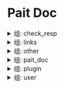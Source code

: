 # Pait Doc
<details><summary>组: check_resp</summary>

### 名称: text_response_route

- API 信息

    |作者|状态|函数|摘要|
    |---|---|---|---|
    |so1n    |undefined    |<abbr title="file:/home/so1n/github/pait/example/param_verify/starlette_example.py;line: 438">text_response_route</abbr>|    |
- 路径: /api/text-resp
- 方法: GET,HEAD
- 请求:
- 响应:

    - TextRespModel

        - 响应 信息

            |状态 码|媒体 类型|描述|
            |---|---|---|
            |200|text/plain|text response|
        - Header
            {'X-Example-Type': 'text'}

### 名称: html_response_route

- API 信息

    |作者|状态|函数|摘要|
    |---|---|---|---|
    |so1n    |undefined    |<abbr title="file:/home/so1n/github/pait/example/param_verify/starlette_example.py;line: 454">html_response_route</abbr>|    |
- 路径: /api/html-resp
- 方法: GET,HEAD
- 请求:
- 响应:

    - HtmlRespModel

        - 响应 信息

            |状态 码|媒体 类型|描述|
            |---|---|---|
            |200|text/html|html response|
        - Header
            {'X-Example-Type': 'html'}

### 名称: file_response_route

- API 信息

    |作者|状态|函数|摘要|
    |---|---|---|---|
    |so1n    |undefined    |<abbr title="file:/home/so1n/github/pait/example/param_verify/starlette_example.py;line: 462">file_response_route</abbr>|    |
- 路径: /api/file-resp
- 方法: GET,HEAD
- 请求:
- 响应:

    - FileRespModel

        - 响应 信息

            |状态 码|媒体 类型|描述|
            |---|---|---|
            |200|application/octet-stream|file response|
        - Header
            {'X-Example-Type': 'file'}

### 名称: async_text_response_route

- API 信息

    |作者|状态|函数|摘要|
    |---|---|---|---|
    |so1n    |undefined    |<abbr title="file:/home/so1n/github/pait/example/param_verify/starlette_example.py;line: 430">async_text_response_route</abbr>|    |
- 路径: /api/async-text-resp
- 方法: GET,HEAD
- 请求:
- 响应:

    - TextRespModel

        - 响应 信息

            |状态 码|媒体 类型|描述|
            |---|---|---|
            |200|text/plain|text response|
        - Header
            {'X-Example-Type': 'text'}

### 名称: async_html_response_route

- API 信息

    |作者|状态|函数|摘要|
    |---|---|---|---|
    |so1n    |undefined    |<abbr title="file:/home/so1n/github/pait/example/param_verify/starlette_example.py;line: 446">async_html_response_route</abbr>|    |
- 路径: /api/async-html-resp
- 方法: GET,HEAD
- 请求:
- 响应:

    - HtmlRespModel

        - 响应 信息

            |状态 码|媒体 类型|描述|
            |---|---|---|
            |200|text/html|html response|
        - Header
            {'X-Example-Type': 'html'}

### 名称: async_file_response_route

- API 信息

    |作者|状态|函数|摘要|
    |---|---|---|---|
    |so1n    |undefined    |<abbr title="file:/home/so1n/github/pait/example/param_verify/starlette_example.py;line: 479">async_file_response_route</abbr>|    |
- 路径: /api/async-file-resp
- 方法: GET,HEAD
- 请求:
- 响应:

    - FileRespModel

        - 响应 信息

            |状态 码|媒体 类型|描述|
            |---|---|---|
            |200|application/octet-stream|file response|
        - Header
            {'X-Example-Type': 'file'}

</details><details><summary>组: links</summary>

### 名称: login_route

- API 信息

    |作者|状态|函数|摘要|
    |---|---|---|---|
    |so1n    |undefined    |<abbr title="file:/home/so1n/github/pait/example/param_verify/starlette_example.py;line: 496">login_route</abbr>|    |
- 路径: /api/login
- 方法: POST
- 请求:
    - Body 参数

        |参数 名称|类型|默认|示例|描述|其它|
        |---|---|---|---|---|---|
        |password|string|**`必填`**| |password||
        |uid|string|**`必填`**| |user id||
- 响应:

    - LoginRespModel

        - 响应 信息

            |状态 码|媒体 类型|描述|
            |---|---|---|
            |200|application/json|login response|
        - 响应 数据

            |参数 名称|类型|默认|示例|描述|其它|
            |---|---|---|---|---|---|
            |code|integer| | |api code||
            |data.token|string|**`必填`**| | ||
            |msg|string|success| |api status msg||
        - 示例 响应 Json 数据

            ```json
            {
              "code": 0,
              "msg": "success",
              "data": {
                "token": ""
              }
            }
            ```


### 名称: get_user_route

- API 信息

    |作者|状态|函数|摘要|
    |---|---|---|---|
    |so1n    |undefined    |<abbr title="file:/home/so1n/github/pait/example/param_verify/starlette_example.py;line: 509">get_user_route</abbr>|    |
- 路径: /api/user
- 方法: GET,HEAD
- 请求:
    - Header 参数

        |参数 名称|类型|默认|示例|描述|其它|
        |---|---|---|---|---|---|
        |token|string| | |token||
- 响应:

    - SuccessRespModel

        - 响应 信息

            |状态 码|媒体 类型|描述|
            |---|---|---|
            |200|application/json|success response|
        - 响应 数据

            |参数 名称|类型|默认|示例|描述|其它|
            |---|---|---|---|---|---|
            |code|integer| | |api code||
            |msg|string|success| |api status msg||
        - 示例 响应 Json 数据

            ```json
            {
              "code": 0,
              "msg": "success"
            }
            ```


</details><details><summary>组: other</summary>

### 名称: ~~raise_tip_route~~



**描述**:test pait raise tip

- API 信息

    |作者|状态|函数|摘要|
    |---|---|---|---|
    |so1n    |<font color=#DC143C>abandoned</font>    |<abbr title="file:/home/so1n/github/pait/example/param_verify/starlette_example.py;line: 85">raise_tip_route</abbr>|    |
- 路径: /api/raise-tip
- 方法: POST
- 请求:
    - Header 参数

        |参数 名称|类型|默认|示例|描述|其它|
        |---|---|---|---|---|---|
        |content__type|string|**`必填`**| |Content-Type||
- 响应:

    - SimpleRespModel

        - 响应 信息

            |状态 码|媒体 类型|描述|
            |---|---|---|
            |200|application/json|success response|
        - 响应 数据

            |参数 名称|类型|默认|示例|描述|其它|
            |---|---|---|---|---|---|
            |code|integer| | |api code||
            |data|object|**`必填`**| |success result||
            |msg|string|success| |api status msg||
        - 示例 响应 Json 数据

            ```json
            {
              "code": 0,
              "msg": "success",
              "data": {}
            }
            ```

    - FailRespModel

        - 响应 信息

            |状态 码|媒体 类型|描述|
            |---|---|---|
            |200|application/json|fail response|
        - 响应 数据

            |参数 名称|类型|默认|示例|描述|其它|
            |---|---|---|---|---|---|
            |code|integer|1| |api code||
            |msg|string|fail| |api status msg||
        - 示例 响应 Json 数据

            ```json
            {
              "code": 1,
              "msg": "fail"
            }
            ```


### 名称: post_route



**描述**:Test Method:Post Pydantic Model

- API 信息

    |作者|状态|函数|摘要|
    |---|---|---|---|
    |so1n    |<font color=#32CD32>release</font>    |<abbr title="file:/home/so1n/github/pait/example/param_verify/starlette_example.py;line: 98">post_route</abbr>|    |
- 路径: /api/post
- 方法: POST
- 请求:
    - Body 参数

        |参数 名称|类型|默认|示例|描述|其它|
        |---|---|---|---|---|---|
        |age|integer|**`必填`**|25|age|[`exclusiveMinimum:1`], [`exclusiveMaximum:100`]|
        |sex|enum|Only choose from: `man`,`woman`| |sex|[`enum:['man', 'woman']`]|
        |uid|integer|**`必填`**|123|user id|[`exclusiveMinimum:10`], [`exclusiveMaximum:1000`]|
        |user_name|string|**`必填`**|so1n|user name|[`maxLength:4`], [`minLength:2`]|
    - Header 参数

        |参数 名称|类型|默认|示例|描述|其它|
        |---|---|---|---|---|---|
        |Content-Type|string|**`必填`**| |Content-Type||
- 响应:

    - UserSuccessRespModel

        - 响应 信息

            |状态 码|媒体 类型|描述|
            |---|---|---|
            |200|application/json|success response|
        - 响应 数据

            |参数 名称|类型|默认|示例|描述|其它|
            |---|---|---|---|---|---|
            |code|integer| | |api code||
            |data.age|integer|99| |age|[`exclusiveMinimum:1`], [`exclusiveMaximum:100`]|
            |data.content_type|string|**`必填`**| |content-type||
            |data.uid|integer|666| |user id|[`exclusiveMinimum:10`], [`exclusiveMaximum:1000`]|
            |data.user_name|string|mock_name| |user name|[`maxLength:10`], [`minLength:2`]|
            |msg|string|success| |api status msg||
        - 示例 响应 Json 数据

            ```json
            {
              "code": 0,
              "msg": "success",
              "data": {
                "uid": 666,
                "user_name": "mock_name",
                "age": 99,
                "sex": "man",
                "content_type": ""
              }
            }
            ```

    - FailRespModel

        - 响应 信息

            |状态 码|媒体 类型|描述|
            |---|---|---|
            |200|application/json|fail response|
        - 响应 数据

            |参数 名称|类型|默认|示例|描述|其它|
            |---|---|---|---|---|---|
            |code|integer|1| |api code||
            |msg|string|fail| |api status msg||
        - 示例 响应 Json 数据

            ```json
            {
              "code": 1,
              "msg": "fail"
            }
            ```


### 名称: pait_model_route



**描述**:Test pait model

- API 信息

    |作者|状态|函数|摘要|
    |---|---|---|---|
    |so1n    |<font color=#00BFFF>test</font>    |<abbr title="file:/home/so1n/github/pait/example/param_verify/starlette_example.py;line: 323">pait_model_route</abbr>|    |
- 路径: /api/pait-model
- 方法: POST
- 请求:
    - Body 参数

        |参数 名称|类型|默认|示例|描述|其它|
        |---|---|---|---|---|---|
        |user_info|object|**`必填`**| | |[`properties:{'user_name': {'title': 'User Name', 'description': 'user name', 'maxLength': 4, 'minLength': 2, 'type': 'string'}, 'age': {'title': 'Age', 'description': 'age', 'exclusiveMinimum': 1, 'exclusiveMaximum': 100, 'type': 'integer'}}`], [`required:['user_name', 'age']`]|
    - Header 参数

        |参数 名称|类型|默认|示例|描述|其它|
        |---|---|---|---|---|---|
        |user-agent|string|**`必填`**| |user agent||
    - Query 参数

        |参数 名称|类型|默认|示例|描述|其它|
        |---|---|---|---|---|---|
        |uid|integer|**`必填`**| |user id|[`exclusiveMinimum:10`], [`exclusiveMaximum:1000`]|
- 响应:

    - SimpleRespModel

        - 响应 信息

            |状态 码|媒体 类型|描述|
            |---|---|---|
            |200|application/json|success response|
        - 响应 数据

            |参数 名称|类型|默认|示例|描述|其它|
            |---|---|---|---|---|---|
            |code|integer| | |api code||
            |data|object|**`必填`**| |success result||
            |msg|string|success| |api status msg||
        - 示例 响应 Json 数据

            ```json
            {
              "code": 0,
              "msg": "success",
              "data": {}
            }
            ```

    - FailRespModel

        - 响应 信息

            |状态 码|媒体 类型|描述|
            |---|---|---|
            |200|application/json|fail response|
        - 响应 数据

            |参数 名称|类型|默认|示例|描述|其它|
            |---|---|---|---|---|---|
            |code|integer|1| |api code||
            |msg|string|fail| |api status msg||
        - 示例 响应 Json 数据

            ```json
            {
              "code": 1,
              "msg": "fail"
            }
            ```


### 名称: depend_contextmanager_route

- API 信息

    |作者|状态|函数|摘要|
    |---|---|---|---|
    |so1n    |<font color=#00BFFF>test</font>    |<abbr title="file:/home/so1n/github/pait/example/param_verify/starlette_example.py;line: 329">depend_contextmanager_route</abbr>|    |
- 路径: /api/check_depend_contextmanager
- 方法: GET,HEAD
- 请求:
    - Query 参数

        |参数 名称|类型|默认|示例|描述|其它|
        |---|---|---|---|---|---|
        |is_raise|boolean| | | ||
        |uid|integer|**`必填`**| |user id|[`exclusiveMinimum:10`], [`exclusiveMaximum:1000`]|
- 响应:

    - SuccessRespModel

        - 响应 信息

            |状态 码|媒体 类型|描述|
            |---|---|---|
            |200|application/json|success response|
        - 响应 数据

            |参数 名称|类型|默认|示例|描述|其它|
            |---|---|---|---|---|---|
            |code|integer| | |api code||
            |msg|string|success| |api status msg||
        - 示例 响应 Json 数据

            ```json
            {
              "code": 0,
              "msg": "success"
            }
            ```

    - FailRespModel

        - 响应 信息

            |状态 码|媒体 类型|描述|
            |---|---|---|
            |200|application/json|fail response|
        - 响应 数据

            |参数 名称|类型|默认|示例|描述|其它|
            |---|---|---|---|---|---|
            |code|integer|1| |api code||
            |msg|string|fail| |api status msg||
        - 示例 响应 Json 数据

            ```json
            {
              "code": 1,
              "msg": "fail"
            }
            ```


### 名称: depend_async_contextmanager_route

- API 信息

    |作者|状态|函数|摘要|
    |---|---|---|---|
    |so1n    |undefined    |<abbr title="file:/home/so1n/github/pait/example/param_verify/starlette_example.py;line: 362">depend_async_contextmanager_route</abbr>|    |
- 路径: /api/check_depend_async_contextmanager
- 方法: GET,HEAD
- 请求:
    - Query 参数

        |参数 名称|类型|默认|示例|描述|其它|
        |---|---|---|---|---|---|
        |is_raise|boolean| | | ||
        |uid|integer|**`必填`**| |user id|[`exclusiveMinimum:10`], [`exclusiveMaximum:1000`]|
- 响应:

    - SuccessRespModel

        - 响应 信息

            |状态 码|媒体 类型|描述|
            |---|---|---|
            |200|application/json|success response|
        - 响应 数据

            |参数 名称|类型|默认|示例|描述|其它|
            |---|---|---|---|---|---|
            |code|integer| | |api code||
            |msg|string|success| |api status msg||
        - 示例 响应 Json 数据

            ```json
            {
              "code": 0,
              "msg": "success"
            }
            ```

    - FailRespModel

        - 响应 信息

            |状态 码|媒体 类型|描述|
            |---|---|---|
            |200|application/json|fail response|
        - 响应 数据

            |参数 名称|类型|默认|示例|描述|其它|
            |---|---|---|---|---|---|
            |code|integer|1| |api code||
            |msg|string|fail| |api status msg||
        - 示例 响应 Json 数据

            ```json
            {
              "code": 1,
              "msg": "fail"
            }
            ```


### 名称: pre_depend_contextmanager_route

- API 信息

    |作者|状态|函数|摘要|
    |---|---|---|---|
    |so1n    |<font color=#00BFFF>test</font>    |<abbr title="file:/home/so1n/github/pait/example/param_verify/starlette_example.py;line: 338">pre_depend_contextmanager_route</abbr>|    |
- 路径: /api/check_pre_depend_contextmanager
- 方法: GET,HEAD
- 请求:
    - Query 参数

        |参数 名称|类型|默认|示例|描述|其它|
        |---|---|---|---|---|---|
        |is_raise|boolean| | | ||
        |uid|integer|**`必填`**| |user id|[`exclusiveMinimum:10`], [`exclusiveMaximum:1000`]|
- 响应:

    - SuccessRespModel

        - 响应 信息

            |状态 码|媒体 类型|描述|
            |---|---|---|
            |200|application/json|success response|
        - 响应 数据

            |参数 名称|类型|默认|示例|描述|其它|
            |---|---|---|---|---|---|
            |code|integer| | |api code||
            |msg|string|success| |api status msg||
        - 示例 响应 Json 数据

            ```json
            {
              "code": 0,
              "msg": "success"
            }
            ```

    - FailRespModel

        - 响应 信息

            |状态 码|媒体 类型|描述|
            |---|---|---|
            |200|application/json|fail response|
        - 响应 数据

            |参数 名称|类型|默认|示例|描述|其它|
            |---|---|---|---|---|---|
            |code|integer|1| |api code||
            |msg|string|fail| |api status msg||
        - 示例 响应 Json 数据

            ```json
            {
              "code": 1,
              "msg": "fail"
            }
            ```


### 名称: pre_depend_async_contextmanager_route

- API 信息

    |作者|状态|函数|摘要|
    |---|---|---|---|
    |so1n    |<font color=#00BFFF>test</font>    |<abbr title="file:/home/so1n/github/pait/example/param_verify/starlette_example.py;line: 350">pre_depend_async_contextmanager_route</abbr>|    |
- 路径: /api/check_pre_depend_async_contextmanager
- 方法: GET,HEAD
- 请求:
    - Query 参数

        |参数 名称|类型|默认|示例|描述|其它|
        |---|---|---|---|---|---|
        |is_raise|boolean| | | ||
        |uid|integer|**`必填`**| |user id|[`exclusiveMinimum:10`], [`exclusiveMaximum:1000`]|
- 响应:

    - SuccessRespModel

        - 响应 信息

            |状态 码|媒体 类型|描述|
            |---|---|---|
            |200|application/json|success response|
        - 响应 数据

            |参数 名称|类型|默认|示例|描述|其它|
            |---|---|---|---|---|---|
            |code|integer| | |api code||
            |msg|string|success| |api status msg||
        - 示例 响应 Json 数据

            ```json
            {
              "code": 0,
              "msg": "success"
            }
            ```

    - FailRespModel

        - 响应 信息

            |状态 码|媒体 类型|描述|
            |---|---|---|
            |200|application/json|fail response|
        - 响应 数据

            |参数 名称|类型|默认|示例|描述|其它|
            |---|---|---|---|---|---|
            |code|integer|1| |api code||
            |msg|string|fail| |api status msg||
        - 示例 响应 Json 数据

            ```json
            {
              "code": 1,
              "msg": "fail"
            }
            ```


</details><details><summary>组: pait_doc</summary>

### 名称: get_redoc_html

- API 信息

    |作者|状态|函数|摘要|
    |---|---|---|---|
    |    |undefined    |<abbr title="file:/home/so1n/github/pait/pait/app/starlette/_route.py;line: 61">AddDocRoute._gen_route.<locals>.get_redoc_html</abbr>|    |
- 路径: /api-doc/redoc
- 方法: GET,HEAD
- 请求:
    - Query 参数

        |参数 名称|类型|默认|示例|描述|其它|
        |---|---|---|---|---|---|
        |pin_code|string| | | ||
- 响应:

    - DocHtmlRespModel

        - 响应 信息

            |状态 码|媒体 类型|描述|
            |---|---|---|
            |200|text/html|doc html response|
        - Header
            {'X-Example-Type': 'html'}

### 名称: get_swagger_ui_html

- API 信息

    |作者|状态|函数|摘要|
    |---|---|---|---|
    |    |undefined    |<abbr title="file:/home/so1n/github/pait/pait/app/starlette/_route.py;line: 65">AddDocRoute._gen_route.<locals>.get_swagger_ui_html</abbr>|    |
- 路径: /api-doc/swagger
- 方法: GET,HEAD
- 请求:
    - Query 参数

        |参数 名称|类型|默认|示例|描述|其它|
        |---|---|---|---|---|---|
        |pin_code|string| | | ||
- 响应:

    - DocHtmlRespModel

        - 响应 信息

            |状态 码|媒体 类型|描述|
            |---|---|---|
            |200|text/html|doc html response|
        - Header
            {'X-Example-Type': 'html'}

### 名称: openapi_route

- API 信息

    |作者|状态|函数|摘要|
    |---|---|---|---|
    |    |undefined    |<abbr title="file:/home/so1n/github/pait/pait/app/starlette/_route.py;line: 71">AddDocRoute._gen_route.<locals>.openapi_route</abbr>|    |
- 路径: /api-doc/openapi.json
- 方法: GET,HEAD
- 请求:
    - Query 参数

        |参数 名称|类型|默认|示例|描述|其它|
        |---|---|---|---|---|---|
        |pin_code|string| | | ||
- 响应:

    - OpenAPIRespModel

        - 响应 信息

            |状态 码|媒体 类型|描述|
            |---|---|---|
            |200|application/json|open api json response|

### 名称: get_redoc_html

- API 信息

    |作者|状态|函数|摘要|
    |---|---|---|---|
    |    |undefined    |<abbr title="file:/home/so1n/github/pait/pait/app/starlette/_route.py;line: 61">AddDocRoute._gen_route.<locals>.get_redoc_html</abbr>|    |
- 路径: /redoc
- 方法: GET,HEAD
- 请求:
    - Query 参数

        |参数 名称|类型|默认|示例|描述|其它|
        |---|---|---|---|---|---|
        |pin_code|string| | | ||
- 响应:

    - DocHtmlRespModel

        - 响应 信息

            |状态 码|媒体 类型|描述|
            |---|---|---|
            |200|text/html|doc html response|
        - Header
            {'X-Example-Type': 'html'}

### 名称: get_swagger_ui_html

- API 信息

    |作者|状态|函数|摘要|
    |---|---|---|---|
    |    |undefined    |<abbr title="file:/home/so1n/github/pait/pait/app/starlette/_route.py;line: 65">AddDocRoute._gen_route.<locals>.get_swagger_ui_html</abbr>|    |
- 路径: /swagger
- 方法: GET,HEAD
- 请求:
    - Query 参数

        |参数 名称|类型|默认|示例|描述|其它|
        |---|---|---|---|---|---|
        |pin_code|string| | | ||
- 响应:

    - DocHtmlRespModel

        - 响应 信息

            |状态 码|媒体 类型|描述|
            |---|---|---|
            |200|text/html|doc html response|
        - Header
            {'X-Example-Type': 'html'}

### 名称: openapi_route

- API 信息

    |作者|状态|函数|摘要|
    |---|---|---|---|
    |    |undefined    |<abbr title="file:/home/so1n/github/pait/pait/app/starlette/_route.py;line: 71">AddDocRoute._gen_route.<locals>.openapi_route</abbr>|    |
- 路径: /openapi.json
- 方法: GET,HEAD
- 请求:
    - Query 参数

        |参数 名称|类型|默认|示例|描述|其它|
        |---|---|---|---|---|---|
        |pin_code|string| | | ||
- 响应:

    - OpenAPIRespModel

        - 响应 信息

            |状态 码|媒体 类型|描述|
            |---|---|---|
            |200|application/json|open api json response|

</details><details><summary>组: plugin</summary>

### 名称: auto_complete_json_route



**描述**:Test json plugin by resp type is dict

- API 信息

    |作者|状态|函数|摘要|
    |---|---|---|---|
    |so1n    |undefined    |<abbr title="file:/home/so1n/github/pait/example/param_verify/starlette_example.py;line: 540">auto_complete_json_route</abbr>|    |
- 路径: /api/auto-complete-json-plugin
- 方法: GET,HEAD
- 请求:
    - Query 参数

        |参数 名称|类型|默认|示例|描述|其它|
        |---|---|---|---|---|---|
        |age|integer|**`必填`**| |age|[`exclusiveMinimum:1`], [`exclusiveMaximum:100`]|
        |display_age|integer| | |display_age||
        |email|string|example@xxx.com| |user email||
        |uid|integer|**`必填`**| |user id|[`exclusiveMinimum:10`], [`exclusiveMaximum:1000`]|
        |user_name|string|**`必填`**| |user name|[`maxLength:4`], [`minLength:2`]|
- 响应:

    - UserSuccessRespModel3

        - 响应 信息

            |状态 码|媒体 类型|描述|
            |---|---|---|
            |200|application/json|success response|
        - 响应 数据

            |参数 名称|类型|默认|示例|描述|其它|
            |---|---|---|---|---|---|
            |code|integer| | |api code||
            |data.age|integer|**`必填`**| |age|[`exclusiveMinimum:1`], [`exclusiveMaximum:100`]|
            |data.email|string|**`必填`**| |user email||
            |data.uid|integer|**`必填`**| |user id|[`exclusiveMinimum:10`], [`exclusiveMaximum:1000`]|
            |data.user_name|string|**`必填`**| |user name|[`maxLength:4`], [`minLength:2`]|
            |msg|string|success| |api status msg||
        - 示例 响应 Json 数据

            ```json
            {
              "code": 0,
              "msg": "success",
              "data": {
                "uid": 0,
                "user_name": "",
                "age": 0,
                "email": ""
              }
            }
            ```


### 名称: async_auto_complete_json_route



**描述**:Test json plugin by resp type is dict

- API 信息

    |作者|状态|函数|摘要|
    |---|---|---|---|
    |so1n    |undefined    |<abbr title="file:/home/so1n/github/pait/example/param_verify/starlette_example.py;line: 517">async_auto_complete_json_route</abbr>|    |
- 路径: /api/async-auto-complete-json-plugin
- 方法: GET,HEAD
- 请求:
    - Query 参数

        |参数 名称|类型|默认|示例|描述|其它|
        |---|---|---|---|---|---|
        |age|integer|**`必填`**| |age|[`exclusiveMinimum:1`], [`exclusiveMaximum:100`]|
        |display_age|integer| | |display_age||
        |email|string|example@xxx.com| |user email||
        |uid|integer|**`必填`**| |user id|[`exclusiveMinimum:10`], [`exclusiveMaximum:1000`]|
        |user_name|string|**`必填`**| |user name|[`maxLength:4`], [`minLength:2`]|
- 响应:

    - UserSuccessRespModel3

        - 响应 信息

            |状态 码|媒体 类型|描述|
            |---|---|---|
            |200|application/json|success response|
        - 响应 数据

            |参数 名称|类型|默认|示例|描述|其它|
            |---|---|---|---|---|---|
            |code|integer| | |api code||
            |data.age|integer|**`必填`**| |age|[`exclusiveMinimum:1`], [`exclusiveMaximum:100`]|
            |data.email|string|**`必填`**| |user email||
            |data.uid|integer|**`必填`**| |user id|[`exclusiveMinimum:10`], [`exclusiveMaximum:1000`]|
            |data.user_name|string|**`必填`**| |user name|[`maxLength:4`], [`minLength:2`]|
            |msg|string|success| |api status msg||
        - 示例 响应 Json 数据

            ```json
            {
              "code": 0,
              "msg": "success",
              "data": {
                "uid": 0,
                "user_name": "",
                "age": 0,
                "email": ""
              }
            }
            ```


### 名称: check_json_plugin_route



**描述**:Test json plugin by resp type is dict

- API 信息

    |作者|状态|函数|摘要|
    |---|---|---|---|
    |so1n    |undefined    |<abbr title="file:/home/so1n/github/pait/example/param_verify/starlette_example.py;line: 563">check_json_plugin_route</abbr>|    |
- 路径: /api/check-json-plugin
- 方法: GET,HEAD
- 请求:
    - Query 参数

        |参数 名称|类型|默认|示例|描述|其它|
        |---|---|---|---|---|---|
        |age|integer|**`必填`**| |age|[`exclusiveMinimum:1`], [`exclusiveMaximum:100`]|
        |display_age|integer| | |display_age||
        |email|string|example@xxx.com| |user email||
        |uid|integer|**`必填`**| |user id|[`exclusiveMinimum:10`], [`exclusiveMaximum:1000`]|
        |user_name|string|**`必填`**| |user name|[`maxLength:4`], [`minLength:2`]|
- 响应:

    - UserSuccessRespModel3

        - 响应 信息

            |状态 码|媒体 类型|描述|
            |---|---|---|
            |200|application/json|success response|
        - 响应 数据

            |参数 名称|类型|默认|示例|描述|其它|
            |---|---|---|---|---|---|
            |code|integer| | |api code||
            |data.age|integer|**`必填`**| |age|[`exclusiveMinimum:1`], [`exclusiveMaximum:100`]|
            |data.email|string|**`必填`**| |user email||
            |data.uid|integer|**`必填`**| |user id|[`exclusiveMinimum:10`], [`exclusiveMaximum:1000`]|
            |data.user_name|string|**`必填`**| |user name|[`maxLength:4`], [`minLength:2`]|
            |msg|string|success| |api status msg||
        - 示例 响应 Json 数据

            ```json
            {
              "code": 0,
              "msg": "success",
              "data": {
                "uid": 0,
                "user_name": "",
                "age": 0,
                "email": ""
              }
            }
            ```


### 名称: check_json_plugin_route1



**描述**:Test json plugin by resp type is typed dict

- API 信息

    |作者|状态|函数|摘要|
    |---|---|---|---|
    |so1n    |undefined    |<abbr title="file:/home/so1n/github/pait/example/param_verify/starlette_example.py;line: 627">check_json_plugin_route1</abbr>|    |
- 路径: /api/check-json-plugin-1
- 方法: GET,HEAD
- 请求:
    - Query 参数

        |参数 名称|类型|默认|示例|描述|其它|
        |---|---|---|---|---|---|
        |age|integer|**`必填`**| |age|[`exclusiveMinimum:1`], [`exclusiveMaximum:100`]|
        |display_age|integer| | |display_age||
        |email|string|example@xxx.com| |user email||
        |uid|integer|**`必填`**| |user id|[`exclusiveMinimum:10`], [`exclusiveMaximum:1000`]|
        |user_name|string|**`必填`**| |user name|[`maxLength:4`], [`minLength:2`]|
- 响应:

    - UserSuccessRespModel3

        - 响应 信息

            |状态 码|媒体 类型|描述|
            |---|---|---|
            |200|application/json|success response|
        - 响应 数据

            |参数 名称|类型|默认|示例|描述|其它|
            |---|---|---|---|---|---|
            |code|integer| | |api code||
            |data.age|integer|**`必填`**| |age|[`exclusiveMinimum:1`], [`exclusiveMaximum:100`]|
            |data.email|string|**`必填`**| |user email||
            |data.uid|integer|**`必填`**| |user id|[`exclusiveMinimum:10`], [`exclusiveMaximum:1000`]|
            |data.user_name|string|**`必填`**| |user name|[`maxLength:4`], [`minLength:2`]|
            |msg|string|success| |api status msg||
        - 示例 响应 Json 数据

            ```json
            {
              "code": 0,
              "msg": "success",
              "data": {
                "uid": 0,
                "user_name": "",
                "age": 0,
                "email": ""
              }
            }
            ```


### 名称: async_check_json_plugin_route



**描述**:Test json plugin by resp type is dict

- API 信息

    |作者|状态|函数|摘要|
    |---|---|---|---|
    |so1n    |undefined    |<abbr title="file:/home/so1n/github/pait/example/param_verify/starlette_example.py;line: 586">async_check_json_plugin_route</abbr>|    |
- 路径: /api/async-check-json-plugin
- 方法: GET,HEAD
- 请求:
    - Query 参数

        |参数 名称|类型|默认|示例|描述|其它|
        |---|---|---|---|---|---|
        |age|integer|**`必填`**| |age|[`exclusiveMinimum:1`], [`exclusiveMaximum:100`]|
        |display_age|integer| | |display_age||
        |email|string|example@xxx.com| |user email||
        |uid|integer|**`必填`**| |user id|[`exclusiveMinimum:10`], [`exclusiveMaximum:1000`]|
        |user_name|string|**`必填`**| |user name|[`maxLength:4`], [`minLength:2`]|
- 响应:

    - UserSuccessRespModel3

        - 响应 信息

            |状态 码|媒体 类型|描述|
            |---|---|---|
            |200|application/json|success response|
        - 响应 数据

            |参数 名称|类型|默认|示例|描述|其它|
            |---|---|---|---|---|---|
            |code|integer| | |api code||
            |data.age|integer|**`必填`**| |age|[`exclusiveMinimum:1`], [`exclusiveMaximum:100`]|
            |data.email|string|**`必填`**| |user email||
            |data.uid|integer|**`必填`**| |user id|[`exclusiveMinimum:10`], [`exclusiveMaximum:1000`]|
            |data.user_name|string|**`必填`**| |user name|[`maxLength:4`], [`minLength:2`]|
            |msg|string|success| |api status msg||
        - 示例 响应 Json 数据

            ```json
            {
              "code": 0,
              "msg": "success",
              "data": {
                "uid": 0,
                "user_name": "",
                "age": 0,
                "email": ""
              }
            }
            ```


### 名称: async_check_json_plugin_route1



**描述**:Test json plugin by resp type is typed dict

- API 信息

    |作者|状态|函数|摘要|
    |---|---|---|---|
    |so1n    |undefined    |<abbr title="file:/home/so1n/github/pait/example/param_verify/starlette_example.py;line: 650">async_check_json_plugin_route1</abbr>|    |
- 路径: /api/async-check-json-plugin-1
- 方法: GET,HEAD
- 请求:
    - Query 参数

        |参数 名称|类型|默认|示例|描述|其它|
        |---|---|---|---|---|---|
        |age|integer|**`必填`**| |age|[`exclusiveMinimum:1`], [`exclusiveMaximum:100`]|
        |display_age|integer| | |display_age||
        |email|string|example@xxx.com| |user email||
        |uid|integer|**`必填`**| |user id|[`exclusiveMinimum:10`], [`exclusiveMaximum:1000`]|
        |user_name|string|**`必填`**| |user name|[`maxLength:4`], [`minLength:2`]|
- 响应:

    - UserSuccessRespModel3

        - 响应 信息

            |状态 码|媒体 类型|描述|
            |---|---|---|
            |200|application/json|success response|
        - 响应 数据

            |参数 名称|类型|默认|示例|描述|其它|
            |---|---|---|---|---|---|
            |code|integer| | |api code||
            |data.age|integer|**`必填`**| |age|[`exclusiveMinimum:1`], [`exclusiveMaximum:100`]|
            |data.email|string|**`必填`**| |user email||
            |data.uid|integer|**`必填`**| |user id|[`exclusiveMinimum:10`], [`exclusiveMaximum:1000`]|
            |data.user_name|string|**`必填`**| |user name|[`maxLength:4`], [`minLength:2`]|
            |msg|string|success| |api status msg||
        - 示例 响应 Json 数据

            ```json
            {
              "code": 0,
              "msg": "success",
              "data": {
                "uid": 0,
                "user_name": "",
                "age": 0,
                "email": ""
              }
            }
            ```


</details><details><summary>组: user</summary>

### 名称: depend_route



**描述**:Test Method:Post request, Pydantic Model

- API 信息

    |作者|状态|函数|摘要|
    |---|---|---|---|
    |so1n    |<font color=#32CD32>release</font>    |<abbr title="file:/home/so1n/github/pait/example/param_verify/starlette_example.py;line: 117">depend_route</abbr>|    |
- 路径: /api/depend
- 方法: POST
- 请求:
    - Body 参数

        |参数 名称|类型|默认|示例|描述|其它|
        |---|---|---|---|---|---|
        |age|integer|**`必填`**| |age|[`exclusiveMinimum:1`], [`exclusiveMaximum:100`]|
    - Header 参数

        |参数 名称|类型|默认|示例|描述|其它|
        |---|---|---|---|---|---|
        |user-agent|string|**`必填`**| |user agent||
- 响应:

    - SimpleRespModel

        - 响应 信息

            |状态 码|媒体 类型|描述|
            |---|---|---|
            |200|application/json|success response|
        - 响应 数据

            |参数 名称|类型|默认|示例|描述|其它|
            |---|---|---|---|---|---|
            |code|integer| | |api code||
            |data|object|**`必填`**| |success result||
            |msg|string|success| |api status msg||
        - 示例 响应 Json 数据

            ```json
            {
              "code": 0,
              "msg": "success",
              "data": {}
            }
            ```

    - FailRespModel

        - 响应 信息

            |状态 码|媒体 类型|描述|
            |---|---|---|
            |200|application/json|fail response|
        - 响应 数据

            |参数 名称|类型|默认|示例|描述|其它|
            |---|---|---|---|---|---|
            |code|integer|1| |api code||
            |msg|string|fail| |api status msg||
        - 示例 响应 Json 数据

            ```json
            {
              "code": 1,
              "msg": "fail"
            }
            ```


### 名称: field_default_factory_route

- API 信息

    |作者|状态|函数|摘要|
    |---|---|---|---|
    |so1n    |<font color=#00BFFF>test</font>    |<abbr title="file:/home/so1n/github/pait/example/param_verify/starlette_example.py;line: 142">field_default_factory_route</abbr>|    |
- 路径: /api/field-default-factory
- 方法: POST
- 请求:
    - Body 参数

        |参数 名称|类型|默认|示例|描述|其它|
        |---|---|---|---|---|---|
        |data_dict|object|**`必填`**| |test default factory||
        |data_list|array|**`必填`**| |test default factory|[`items:{'type': 'string'}`]|
        |demo_value|integer|**`必填`**| |Json body value not empty||
- 响应:

    - SimpleRespModel

        - 响应 信息

            |状态 码|媒体 类型|描述|
            |---|---|---|
            |200|application/json|success response|
        - 响应 数据

            |参数 名称|类型|默认|示例|描述|其它|
            |---|---|---|---|---|---|
            |code|integer| | |api code||
            |data|object|**`必填`**| |success result||
            |msg|string|success| |api status msg||
        - 示例 响应 Json 数据

            ```json
            {
              "code": 0,
              "msg": "success",
              "data": {}
            }
            ```

    - FailRespModel

        - 响应 信息

            |状态 码|媒体 类型|描述|
            |---|---|---|
            |200|application/json|fail response|
        - 响应 数据

            |参数 名称|类型|默认|示例|描述|其它|
            |---|---|---|---|---|---|
            |code|integer|1| |api code||
            |msg|string|fail| |api status msg||
        - 示例 响应 Json 数据

            ```json
            {
              "code": 1,
              "msg": "fail"
            }
            ```


### 名称: pait_base_field_route



**描述**:Test the use of all BaseField-based

- API 信息

    |作者|状态|函数|摘要|
    |---|---|---|---|
    |so1n    |<font color=#32CD32>release</font>    |<abbr title="file:/home/so1n/github/pait/example/param_verify/starlette_example.py;line: 157">pait_base_field_route</abbr>|    |
- 路径: /api/pait-base-field/{age}
- 方法: POST
- 请求:
    - Cookie 参数

        |参数 名称|类型|默认|示例|描述|其它|
        |---|---|---|---|---|---|
        |cookie|object|**`必填`**| |cookie||
    - File 参数

        |参数 名称|类型|默认|示例|描述|其它|
        |---|---|---|---|---|---|
        |upload_file|PydanticUndefined|**`必填`**| |upload file||
    - Form 参数

        |参数 名称|类型|默认|示例|描述|其它|
        |---|---|---|---|---|---|
        |a|string|**`必填`**| |form data||
        |b|string|**`必填`**| |form data||
    - Multiform 参数

        |参数 名称|类型|默认|示例|描述|其它|
        |---|---|---|---|---|---|
        |c|array|**`必填`**| |form data|[`items:{'type': 'string'}`]|
    - Multiquery 参数

        |参数 名称|类型|默认|示例|描述|其它|
        |---|---|---|---|---|---|
        |multi_user_name|array|**`必填`**| |user name|[`maxLength:4`], [`minLength:2`], [`items:{'type': 'string', 'minLength': 2, 'maxLength': 4}`]|
    - Path 参数

        |参数 名称|类型|默认|示例|描述|其它|
        |---|---|---|---|---|---|
        |age|integer|**`必填`**| |age|[`exclusiveMinimum:1`], [`exclusiveMaximum:100`]|
    - Query 参数

        |参数 名称|类型|默认|示例|描述|其它|
        |---|---|---|---|---|---|
        |email|string|example@xxx.com| |user email||
        |sex|enum|Only choose from: `man`,`woman`| |sex|[`enum:['man', 'woman']`]|
        |uid|integer|**`必填`**| |user id|[`exclusiveMinimum:10`], [`exclusiveMaximum:1000`]|
        |user_name|string|**`必填`**| |user name|[`maxLength:4`], [`minLength:2`]|
- 响应:

    - SimpleRespModel

        - 响应 信息

            |状态 码|媒体 类型|描述|
            |---|---|---|
            |200|application/json|success response|
        - 响应 数据

            |参数 名称|类型|默认|示例|描述|其它|
            |---|---|---|---|---|---|
            |code|integer| | |api code||
            |data|object|**`必填`**| |success result||
            |msg|string|success| |api status msg||
        - 示例 响应 Json 数据

            ```json
            {
              "code": 0,
              "msg": "success",
              "data": {}
            }
            ```

    - FailRespModel

        - 响应 信息

            |状态 码|媒体 类型|描述|
            |---|---|---|
            |200|application/json|fail response|
        - 响应 数据

            |参数 名称|类型|默认|示例|描述|其它|
            |---|---|---|---|---|---|
            |code|integer|1| |api code||
            |msg|string|fail| |api status msg||
        - 示例 响应 Json 数据

            ```json
            {
              "code": 1,
              "msg": "fail"
            }
            ```


### 名称: same_alias_route

- API 信息

    |作者|状态|函数|摘要|
    |---|---|---|---|
    |so1n    |<font color=#32CD32>release</font>    |<abbr title="file:/home/so1n/github/pait/example/param_verify/starlette_example.py;line: 131">same_alias_route</abbr>|    |
- 路径: /api/same-alias
- 方法: GET,HEAD
- 请求:
    - Header 参数

        |参数 名称|类型|默认|示例|描述|其它|
        |---|---|---|---|---|---|
        |token|string| | | ||
    - Query 参数

        |参数 名称|类型|默认|示例|描述|其它|
        |---|---|---|---|---|---|
        |token|string| | | ||
- 响应:

    - SimpleRespModel

        - 响应 信息

            |状态 码|媒体 类型|描述|
            |---|---|---|
            |200|application/json|success response|
        - 响应 数据

            |参数 名称|类型|默认|示例|描述|其它|
            |---|---|---|---|---|---|
            |code|integer| | |api code||
            |data|object|**`必填`**| |success result||
            |msg|string|success| |api status msg||
        - 示例 响应 Json 数据

            ```json
            {
              "code": 0,
              "msg": "success",
              "data": {}
            }
            ```

    - FailRespModel

        - 响应 信息

            |状态 码|媒体 类型|描述|
            |---|---|---|
            |200|application/json|fail response|
        - 响应 数据

            |参数 名称|类型|默认|示例|描述|其它|
            |---|---|---|---|---|---|
            |code|integer|1| |api code||
            |msg|string|fail| |api status msg||
        - 示例 响应 Json 数据

            ```json
            {
              "code": 1,
              "msg": "fail"
            }
            ```


### 名称: mock_route



**描述**:Test gen mock response

- API 信息

    |作者|状态|函数|摘要|
    |---|---|---|---|
    |so1n    |<font color=#32CD32>release</font>    |<abbr title="file:/home/so1n/github/pait/example/param_verify/starlette_example.py;line: 292">mock_route</abbr>|    |
- 路径: /api/mock/{age}
- 方法: GET,HEAD
- 请求:
    - Multiquery 参数

        |参数 名称|类型|默认|示例|描述|其它|
        |---|---|---|---|---|---|
        |multi_user_name|array|**`必填`**| |user name|[`maxLength:4`], [`minLength:2`], [`items:{'type': 'string', 'minLength': 2, 'maxLength': 4}`]|
    - Path 参数

        |参数 名称|类型|默认|示例|描述|其它|
        |---|---|---|---|---|---|
        |age|integer|**`必填`**| |age|[`exclusiveMinimum:1`], [`exclusiveMaximum:100`]|
    - Query 参数

        |参数 名称|类型|默认|示例|描述|其它|
        |---|---|---|---|---|---|
        |email|string|example@xxx.com| |user email||
        |sex|enum|Only choose from: `man`,`woman`| |sex|[`enum:['man', 'woman']`]|
        |uid|integer|**`必填`**| |user id|[`exclusiveMinimum:10`], [`exclusiveMaximum:1000`]|
        |user_name|string|**`必填`**| |user name|[`maxLength:4`], [`minLength:2`]|
- 响应:

    - UserSuccessRespModel2

        - 响应 信息

            |状态 码|媒体 类型|描述|
            |---|---|---|
            |200|application/json|success response|
        - 响应 数据

            |参数 名称|类型|默认|示例|描述|其它|
            |---|---|---|---|---|---|
            |code|integer| | |api code||
            |data.age|integer|**`必填`**|99|age|[`exclusiveMinimum:1`], [`exclusiveMaximum:100`]|
            |data.email|string|**`必填`**|example@so1n.me|user email||
            |data.multi_user_name|array|**`必填`**|['mock_name']|user name|[`maxLength:10`], [`minLength:2`], [`items:{'type': 'string', 'minLength': 2, 'maxLength': 10}`]|
            |data.uid|integer|**`必填`**|666|user id|[`exclusiveMinimum:10`], [`exclusiveMaximum:1000`]|
            |data.user_name|string|**`必填`**|mock_name|user name|[`maxLength:10`], [`minLength:2`]|
            |msg|string|success| |api status msg||
        - 示例 响应 Json 数据

            ```json
            {
              "code": 0,
              "msg": "success",
              "data": {
                "uid": 666,
                "user_name": "mock_name",
                "multi_user_name": [],
                "sex": "man",
                "age": 99,
                "email": "example@so1n.me"
              }
            }
            ```

    - FailRespModel

        - 响应 信息

            |状态 码|媒体 类型|描述|
            |---|---|---|
            |200|application/json|fail response|
        - 响应 数据

            |参数 名称|类型|默认|示例|描述|其它|
            |---|---|---|---|---|---|
            |code|integer|1| |api code||
            |msg|string|fail| |api status msg||
        - 示例 响应 Json 数据

            ```json
            {
              "code": 1,
              "msg": "fail"
            }
            ```


### 名称: async_mock_route



**描述**:Test gen mock response

- API 信息

    |作者|状态|函数|摘要|
    |---|---|---|---|
    |so1n    |<font color=#32CD32>release</font>    |<abbr title="file:/home/so1n/github/pait/example/param_verify/starlette_example.py;line: 261">async_mock_route</abbr>|    |
- 路径: /api/async-mock/{age}
- 方法: GET,HEAD
- 请求:
    - Multiquery 参数

        |参数 名称|类型|默认|示例|描述|其它|
        |---|---|---|---|---|---|
        |multi_user_name|array|**`必填`**| |user name|[`maxLength:4`], [`minLength:2`], [`items:{'type': 'string', 'minLength': 2, 'maxLength': 4}`]|
    - Path 参数

        |参数 名称|类型|默认|示例|描述|其它|
        |---|---|---|---|---|---|
        |age|integer|**`必填`**| |age|[`exclusiveMinimum:1`], [`exclusiveMaximum:100`]|
    - Query 参数

        |参数 名称|类型|默认|示例|描述|其它|
        |---|---|---|---|---|---|
        |email|string|example@xxx.com| |user email||
        |sex|enum|Only choose from: `man`,`woman`| |sex|[`enum:['man', 'woman']`]|
        |uid|integer|**`必填`**| |user id|[`exclusiveMinimum:10`], [`exclusiveMaximum:1000`]|
        |user_name|string|**`必填`**| |user name|[`maxLength:4`], [`minLength:2`]|
- 响应:

    - UserSuccessRespModel2

        - 响应 信息

            |状态 码|媒体 类型|描述|
            |---|---|---|
            |200|application/json|success response|
        - 响应 数据

            |参数 名称|类型|默认|示例|描述|其它|
            |---|---|---|---|---|---|
            |code|integer| | |api code||
            |data.age|integer|**`必填`**|99|age|[`exclusiveMinimum:1`], [`exclusiveMaximum:100`]|
            |data.email|string|**`必填`**|example@so1n.me|user email||
            |data.multi_user_name|array|**`必填`**|['mock_name']|user name|[`maxLength:10`], [`minLength:2`], [`items:{'type': 'string', 'minLength': 2, 'maxLength': 10}`]|
            |data.uid|integer|**`必填`**|666|user id|[`exclusiveMinimum:10`], [`exclusiveMaximum:1000`]|
            |data.user_name|string|**`必填`**|mock_name|user name|[`maxLength:10`], [`minLength:2`]|
            |msg|string|success| |api status msg||
        - 示例 响应 Json 数据

            ```json
            {
              "code": 0,
              "msg": "success",
              "data": {
                "uid": 666,
                "user_name": "mock_name",
                "multi_user_name": [],
                "sex": "man",
                "age": 99,
                "email": "example@so1n.me"
              }
            }
            ```

    - FailRespModel

        - 响应 信息

            |状态 码|媒体 类型|描述|
            |---|---|---|
            |200|application/json|fail response|
        - 响应 数据

            |参数 名称|类型|默认|示例|描述|其它|
            |---|---|---|---|---|---|
            |code|integer|1| |api code||
            |msg|string|fail| |api status msg||
        - 示例 响应 Json 数据

            ```json
            {
              "code": 1,
              "msg": "fail"
            }
            ```


### 名称: CbvRoute.get



**描述**:Text cbv route get

- API 信息

    |作者|状态|函数|摘要|
    |---|---|---|---|
    |so1n    |<font color=#32CD32>release</font>    |<abbr title="file:/home/so1n/github/pait/example/param_verify/starlette_example.py;line: 374">CbvRoute.get</abbr>|    |
- 路径: /api/cbv
- 方法: get
- 请求:
    - Header 参数

        |参数 名称|类型|默认|示例|描述|其它|
        |---|---|---|---|---|---|
        |Content-Type|string|**`必填`**| | ||
    - Query 参数

        |参数 名称|类型|默认|示例|描述|其它|
        |---|---|---|---|---|---|
        |age|integer|**`必填`**|25|age|[`exclusiveMinimum:1`], [`exclusiveMaximum:100`]|
        |sex|enum|Only choose from: `man`,`woman`| |sex|[`enum:['man', 'woman']`]|
        |uid|integer|**`必填`**| |user id|[`exclusiveMinimum:10`], [`exclusiveMaximum:1000`]|
        |user_name|string|**`必填`**| |user name|[`maxLength:4`], [`minLength:2`]|
- 响应:

    - UserSuccessRespModel

        - 响应 信息

            |状态 码|媒体 类型|描述|
            |---|---|---|
            |200|application/json|success response|
        - 响应 数据

            |参数 名称|类型|默认|示例|描述|其它|
            |---|---|---|---|---|---|
            |code|integer| | |api code||
            |data.age|integer|99| |age|[`exclusiveMinimum:1`], [`exclusiveMaximum:100`]|
            |data.content_type|string|**`必填`**| |content-type||
            |data.uid|integer|666| |user id|[`exclusiveMinimum:10`], [`exclusiveMaximum:1000`]|
            |data.user_name|string|mock_name| |user name|[`maxLength:10`], [`minLength:2`]|
            |msg|string|success| |api status msg||
        - 示例 响应 Json 数据

            ```json
            {
              "code": 0,
              "msg": "success",
              "data": {
                "uid": 666,
                "user_name": "mock_name",
                "age": 99,
                "sex": "man",
                "content_type": ""
              }
            }
            ```

    - FailRespModel

        - 响应 信息

            |状态 码|媒体 类型|描述|
            |---|---|---|
            |200|application/json|fail response|
        - 响应 数据

            |参数 名称|类型|默认|示例|描述|其它|
            |---|---|---|---|---|---|
            |code|integer|1| |api code||
            |msg|string|fail| |api status msg||
        - 示例 响应 Json 数据

            ```json
            {
              "code": 1,
              "msg": "fail"
            }
            ```


### 名称: CbvRoute.post



**描述**:test cbv post method

- API 信息

    |作者|状态|函数|摘要|
    |---|---|---|---|
    |so1n    |<font color=#32CD32>release</font>    |<abbr title="file:/home/so1n/github/pait/example/param_verify/starlette_example.py;line: 401">CbvRoute.post</abbr>|    |
- 路径: /api/cbv
- 方法: post
- 请求:
    - Body 参数

        |参数 名称|类型|默认|示例|描述|其它|
        |---|---|---|---|---|---|
        |age|integer|**`必填`**|25|age|[`exclusiveMinimum:1`], [`exclusiveMaximum:100`]|
        |sex|enum|Only choose from: `man`,`woman`| |sex|[`enum:['man', 'woman']`]|
        |uid|integer|**`必填`**| |user id|[`exclusiveMinimum:10`], [`exclusiveMaximum:1000`]|
        |user_name|string|**`必填`**| |user name|[`maxLength:4`], [`minLength:2`]|
    - Header 参数

        |参数 名称|类型|默认|示例|描述|其它|
        |---|---|---|---|---|---|
        |Content-Type|string|**`必填`**| | ||
- 响应:

    - UserSuccessRespModel

        - 响应 信息

            |状态 码|媒体 类型|描述|
            |---|---|---|
            |200|application/json|success response|
        - 响应 数据

            |参数 名称|类型|默认|示例|描述|其它|
            |---|---|---|---|---|---|
            |code|integer| | |api code||
            |data.age|integer|99| |age|[`exclusiveMinimum:1`], [`exclusiveMaximum:100`]|
            |data.content_type|string|**`必填`**| |content-type||
            |data.uid|integer|666| |user id|[`exclusiveMinimum:10`], [`exclusiveMaximum:1000`]|
            |data.user_name|string|mock_name| |user name|[`maxLength:10`], [`minLength:2`]|
            |msg|string|success| |api status msg||
        - 示例 响应 Json 数据

            ```json
            {
              "code": 0,
              "msg": "success",
              "data": {
                "uid": 666,
                "user_name": "mock_name",
                "age": 99,
                "sex": "man",
                "content_type": ""
              }
            }
            ```

    - FailRespModel

        - 响应 信息

            |状态 码|媒体 类型|描述|
            |---|---|---|
            |200|application/json|fail response|
        - 响应 数据

            |参数 名称|类型|默认|示例|描述|其它|
            |---|---|---|---|---|---|
            |code|integer|1| |api code||
            |msg|string|fail| |api status msg||
        - 示例 响应 Json 数据

            ```json
            {
              "code": 1,
              "msg": "fail"
            }
            ```


### 名称: check_param_route



**描述**:Test check param

- API 信息

    |作者|状态|函数|摘要|
    |---|---|---|---|
    |so1n    |<font color=#32CD32>release</font>    |<abbr title="file:/home/so1n/github/pait/example/param_verify/starlette_example.py;line: 198">check_param_route</abbr>|    |
- 路径: /api/check-param
- 方法: GET,HEAD
- 请求:
    - Query 参数

        |参数 名称|类型|默认|示例|描述|其它|
        |---|---|---|---|---|---|
        |age|integer|**`必填`**| |age|[`exclusiveMinimum:1`], [`exclusiveMaximum:100`]|
        |alias_user_name|string| | |user name|[`maxLength:4`], [`minLength:2`]|
        |birthday|string| | |birthday||
        |email|string|example@xxx.com| |user email||
        |sex|enum|Only choose from: `man`,`woman`| |sex|[`enum:['man', 'woman']`]|
        |uid|integer|**`必填`**| |user id|[`exclusiveMinimum:10`], [`exclusiveMaximum:1000`]|
        |user_name|string| | |user name|[`maxLength:4`], [`minLength:2`]|
- 响应:

    - UserSuccessRespModel2

        - 响应 信息

            |状态 码|媒体 类型|描述|
            |---|---|---|
            |200|application/json|success response|
        - 响应 数据

            |参数 名称|类型|默认|示例|描述|其它|
            |---|---|---|---|---|---|
            |code|integer| | |api code||
            |data.age|integer|**`必填`**|99|age|[`exclusiveMinimum:1`], [`exclusiveMaximum:100`]|
            |data.email|string|**`必填`**|example@so1n.me|user email||
            |data.multi_user_name|array|**`必填`**|['mock_name']|user name|[`maxLength:10`], [`minLength:2`], [`items:{'type': 'string', 'minLength': 2, 'maxLength': 10}`]|
            |data.uid|integer|**`必填`**|666|user id|[`exclusiveMinimum:10`], [`exclusiveMaximum:1000`]|
            |data.user_name|string|**`必填`**|mock_name|user name|[`maxLength:10`], [`minLength:2`]|
            |msg|string|success| |api status msg||
        - 示例 响应 Json 数据

            ```json
            {
              "code": 0,
              "msg": "success",
              "data": {
                "uid": 666,
                "user_name": "mock_name",
                "multi_user_name": [],
                "sex": "man",
                "age": 99,
                "email": "example@so1n.me"
              }
            }
            ```

    - FailRespModel

        - 响应 信息

            |状态 码|媒体 类型|描述|
            |---|---|---|
            |200|application/json|fail response|
        - 响应 数据

            |参数 名称|类型|默认|示例|描述|其它|
            |---|---|---|---|---|---|
            |code|integer|1| |api code||
            |msg|string|fail| |api status msg||
        - 示例 响应 Json 数据

            ```json
            {
              "code": 1,
              "msg": "fail"
            }
            ```


### 名称: check_response_route



**描述**:Test test-helper check response

- API 信息

    |作者|状态|函数|摘要|
    |---|---|---|---|
    |so1n    |<font color=#32CD32>release</font>    |<abbr title="file:/home/so1n/github/pait/example/param_verify/starlette_example.py;line: 233">check_response_route</abbr>|    |
- 路径: /api/check-resp
- 方法: GET,HEAD
- 请求:
    - Query 参数

        |参数 名称|类型|默认|示例|描述|其它|
        |---|---|---|---|---|---|
        |age|integer|**`必填`**| |age|[`exclusiveMinimum:1`], [`exclusiveMaximum:100`]|
        |display_age|integer| | |display_age||
        |email|string|example@xxx.com| |user email||
        |uid|integer|**`必填`**| |user id|[`exclusiveMinimum:10`], [`exclusiveMaximum:1000`]|
        |user_name|string|**`必填`**| |user name|[`maxLength:4`], [`minLength:2`]|
- 响应:

    - UserSuccessRespModel3

        - 响应 信息

            |状态 码|媒体 类型|描述|
            |---|---|---|
            |200|application/json|success response|
        - 响应 数据

            |参数 名称|类型|默认|示例|描述|其它|
            |---|---|---|---|---|---|
            |code|integer| | |api code||
            |data.age|integer|**`必填`**| |age|[`exclusiveMinimum:1`], [`exclusiveMaximum:100`]|
            |data.email|string|**`必填`**| |user email||
            |data.uid|integer|**`必填`**| |user id|[`exclusiveMinimum:10`], [`exclusiveMaximum:1000`]|
            |data.user_name|string|**`必填`**| |user name|[`maxLength:4`], [`minLength:2`]|
            |msg|string|success| |api status msg||
        - 示例 响应 Json 数据

            ```json
            {
              "code": 0,
              "msg": "success",
              "data": {
                "uid": 0,
                "user_name": "",
                "age": 0,
                "email": ""
              }
            }
            ```

    - FailRespModel

        - 响应 信息

            |状态 码|媒体 类型|描述|
            |---|---|---|
            |200|application/json|fail response|
        - 响应 数据

            |参数 名称|类型|默认|示例|描述|其它|
            |---|---|---|---|---|---|
            |code|integer|1| |api code||
            |msg|string|fail| |api status msg||
        - 示例 响应 Json 数据

            ```json
            {
              "code": 1,
              "msg": "fail"
            }
            ```


</details>
